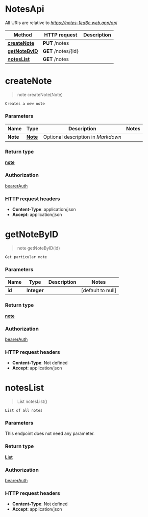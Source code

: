 # NotesApi

All URIs are relative to *https://notes-1ed6c.web.app/api*

Method | HTTP request | Description
------------- | ------------- | -------------
[**createNote**](NotesApi.md#createNote) | **PUT** /notes | 
[**getNoteByID**](NotesApi.md#getNoteByID) | **GET** /notes/{id} | 
[**notesList**](NotesApi.md#notesList) | **GET** /notes | 


<a name="createNote"></a>
# **createNote**
> note createNote(Note)



    Creates a new note

### Parameters

Name | Type | Description  | Notes
------------- | ------------- | ------------- | -------------
 **Note** | [**Note**](../Models/Note.md)| Optional description in *Markdown* |

### Return type

[**note**](../Models/note.md)

### Authorization

[bearerAuth](../README.md#bearerAuth)

### HTTP request headers

- **Content-Type**: application/json
- **Accept**: application/json

<a name="getNoteByID"></a>
# **getNoteByID**
> note getNoteByID(id)



    Get particular note

### Parameters

Name | Type | Description  | Notes
------------- | ------------- | ------------- | -------------
 **id** | **Integer**|  | [default to null]

### Return type

[**note**](../Models/note.md)

### Authorization

[bearerAuth](../README.md#bearerAuth)

### HTTP request headers

- **Content-Type**: Not defined
- **Accept**: application/json

<a name="notesList"></a>
# **notesList**
> List notesList()



    List of all notes

### Parameters
This endpoint does not need any parameter.

### Return type

[**List**](../Models/note.md)

### Authorization

[bearerAuth](../README.md#bearerAuth)

### HTTP request headers

- **Content-Type**: Not defined
- **Accept**: application/json


